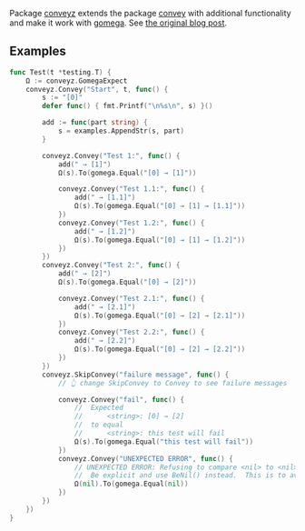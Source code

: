 Package [conveyz](https://pkg.go.dev/ezpkg.io/conveyz) extends the package [convey](https://pkg.go.dev/github.com/smartystreets/goconvey/convey) with additional functionality and make it work with [gomega](https://pkg.go.dev/github.com/onsi/gomega). See [the original blog post](https://olivernguyen.io/w/goconvey.gomega/).

## Examples

```go
func Test(t *testing.T) {
	Ω := conveyz.GomegaExpect
	conveyz.Convey("Start", t, func() {
		s := "[0]"
		defer func() { fmt.Printf("\n%s\n", s) }()

		add := func(part string) {
			s = examples.AppendStr(s, part)
		}

		conveyz.Convey("Test 1:", func() {
			add(" → [1]")
			Ω(s).To(gomega.Equal("[0] → [1]"))

			conveyz.Convey("Test 1.1:", func() {
				add(" → [1.1]")
				Ω(s).To(gomega.Equal("[0] → [1] → [1.1]"))
			})
			conveyz.Convey("Test 1.2:", func() {
				add(" → [1.2]")
				Ω(s).To(gomega.Equal("[0] → [1] → [1.2]"))
			})
		})
		conveyz.Convey("Test 2:", func() {
			add(" → [2]")
			Ω(s).To(gomega.Equal("[0] → [2]"))

			conveyz.Convey("Test 2.1:", func() {
				add(" → [2.1]")
				Ω(s).To(gomega.Equal("[0] → [2] → [2.1]"))
			})
			conveyz.Convey("Test 2.2:", func() {
				add(" → [2.2]")
				Ω(s).To(gomega.Equal("[0] → [2] → [2.2]"))
			})
		})
		conveyz.SkipConvey("failure message", func() {
			// 👆 change SkipConvey to Convey to see failure messages

			conveyz.Convey("fail", func() {
				//  Expected
				//      <string>: [0] → [2]
				//  to equal
				//      <string>: this test will fail
				Ω(s).To(gomega.Equal("this test will fail"))
			})
			conveyz.Convey("UNEXPECTED ERROR", func() {
				// UNEXPECTED ERROR: Refusing to compare <nil> to <nil>.
				//  Be explicit and use BeNil() instead.  This is to avoid mistakes where both sides of an assertion are erroneously uninitialized.
				Ω(nil).To(gomega.Equal(nil))
			})
		})
	})
}
```
